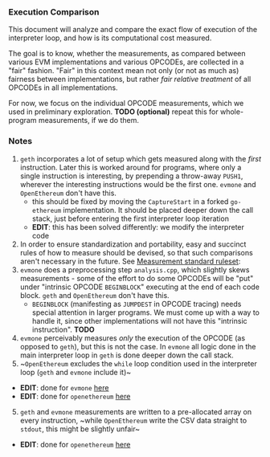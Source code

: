 ### Execution Comparison

This document will analyze and compare the exact flow of execution of the interpreter loop, and how is its computational cost measured.

The goal is to know, whether the measurements, as compared between various EVM implementations and various OPCODEs, are collected in a "fair" fashion.
"Fair" in this context mean not only (or not as much as) fairness between implementations, but rather _fair relative treatment_ of all OPCODEs in all implementations.

For now, we focus on the individual OPCODE measurements, which we used in preliminary exploration.
**TODO (optional)** repeat this for whole-program measurements, if we do them.

### Notes

1. `geth` incorporates a lot of setup which gets measured along with the _first_ instruction. Later this is worked around for programs, where only a single instruction is interesting, by prepending a throw-away `PUSH1`, wherever the interesting instructions would be the first one. `evmone` and `OpenEthereum` don't have this.
    - this should be fixed by moving the `CaptureStart` in a forked `go-ethereum` implementation. It should be placed deeper down the call stack, just before entering the first interpreter loop iteration
    - **EDIT**: this has been solved differently: we modify the interpreter code
2. In order to ensure standardization and portability, easy and succinct rules of how to measure should be devised, so that such comparisons aren't necessary in the future. See [Measurement standard ruleset](measurement_standard_ruleset.md):
3. `evmone` does a preprocessing step `analysis.cpp`, which slightly skews measurements - some of the effort to do some OPCODEs will be "put" under "intrinsic OPCODE `BEGINBLOCK`" executing at the end of each code block. `geth` and `OpenEthereum` don't have this.
    - `BEGINBLOCK` (manifesting as `JUMPDEST` in OPCODE tracing) needs special attention in larger programs. We must come up with a way to handle it, since other implementations will not have this "intrinsic instruction". **TODO**
4. `evmone` perceivably measures _only_ the execution of the OPCODE (as opposed to `geth`), but this is not the case. In `evmone` all logic done in the main interpreter loop in `geth` is done deeper down the call stack.
5. ~`OpenEthereum` excludes the `while` loop condition used in the interpreter loop (`geth` and `evmone` include it)~ 
  - **EDIT**: done for `evmone` [here](https://github.com/imapp-pl/evmone/pull/2)
  - **EDIT**: done for `openethereum` [here](...)
5. `geth` and `evmone` measurements are written to a pre-allocated array on every instruction, ~while `OpenEthereum` write the CSV data straight to `stdout`, this might be slightly unfair~
  - **EDIT**: done for `openethereum` [here](...)